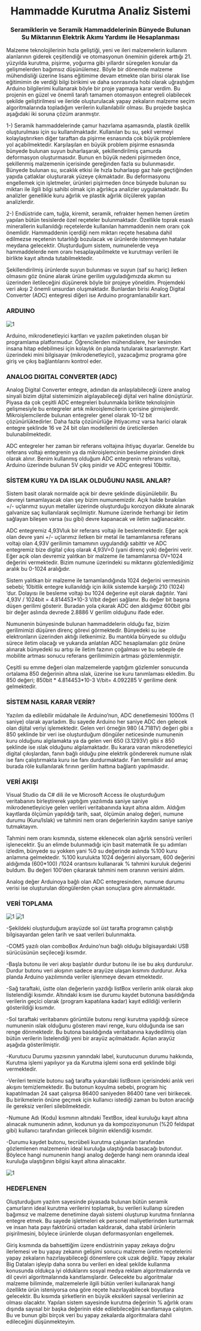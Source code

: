 

<h1 align="center"> Hammadde Kurutma Analiz Sistemi</h1>
<h3 align="center">
 Seramiklerin ve Seramik Hammaddelerinin Bünyede Bulunan Su Miktarının  Elektrik Akımı Yardımı ile Hesaplanması
</h3>
<p>
Malzeme teknolojilerinin hızla geliştiği, yeni ve ileri malzemelerin kullanım alanlarının giderek çeşitlendiği ve otomasyonun öneminin giderek arttığı 21. yüzyılda kurutma, pişirme, yoğurma gibi yıllardır süregelen konular da gelişmelerden bağımsız düşünülemez. Böyle bir dönemde malzeme mühendisliği üzerine lisans eğitimime devam etmekte olan birisi olarak lise eğitimimin de verdiği bilgi birikimi ve daha sonrasında hobi olarak uğraştığım Arduino bilgilerimi kullanarak böyle bir proje yapmaya karar verdim. Bu projenin en güzel ve önemli tarafı tamamen otomasyon entegreli olabilecek şekilde geliştirilmesi ve ileride oluşturulacak yapay zekaların malzeme seçim algoritmalarında topladığım verilerin kullanılabilir olması. Bu projede başlıca aşağıdaki iki soruna çözüm aranmıştır.
</p>

<p>
1-) Seramik hammaddelerinde çamur hazırlama aşamasında, plastik özellik oluşturulması için su kullanılmaktadır. Kullanılan bu su, şekil vermeyi kolaylaştırırken diğer taraftan da pişirme esnasında çok büyük problemlere yol açabilmektedir. Karşılaşılan en büyük problem pişirme esnasında bünyede bulunan suyun buharlaşarak, şekillendirilmiş çamurda deformasyon oluşturmasıdır. Bunun en büyük nedeni pişirmeden önce, şekillenmiş malzemenin içerisinde gereğinden fazla su bulunmasıdır. Bünyede bulunan su, sıcaklık etkisi ile hızla buharlaşıp gaz hale geçtiğinden yapıda çatlaklar oluşturarak yüzeye çıkmaktadır. Bu deformasyonu engellemek için işletmeler, ürünleri pişirmeden önce bünyede bulunan su miktarı ile ilgili bilgi sahibi olmak için ağırlıkça analizler uygulamaktadır. Bu analizler genellikle kuru ağırlık ve plastik ağırlık ölçülerek yapılan analizlerdir.
</p>

<p>
  2-) Endüstride cam, tuğla, kiremit, seramik, refrakter hemen hemen üretim yapılan bütün tesislerde özel reçeteler bulunmaktadır. Özellikle toprak esaslı minerallerin kullanıldığı reçetelerde kullanılan hammaddenin nem oranı çok önemlidir. Hammaddenin içerdiği nem miktarı reçete hesabına dahil edilmezse reçetenin tutarlılığı bozulacak ve ürünlerde istenmeyen hatalar meydana gelecektir. Oluşturduğum sistem, numunelerde veya hammaddelerde nem oranı hesaplayabilmekte ve kurutmayı verileri ile birlikte kayıt altında tutabilmektedir.
</p>

<p>
  Şekillendirilmiş ürünlerde suyun bulunması ve suyun (saf su hariç) iletken olmasını göz önüne alarak ürüne gerilim uyguladığımızda akımın su üzerinden iletileceğini düşünerek böyle bir projeye yöneldim. Projemdeki veri akışı 2 önemli unsurdan oluşmaktadır. Bunlardan birisi Analog Digital Converter (ADC) entegresi diğeri ise Arduino programlanabilir kart.
</p>

### ARDUINO

![1](https://ogrencievi.net/uploads/eray/HammaddeKurutmaAnalizSistemi/1.png)
<p>
  Arduino, mikrodenetleyici kartları ve yazılım paketinden oluşan bir programlama platformudur. Öğrencilerden mühendislere, her kesimden insana hitap edebilmesi için kolaylık ön planda tutularak tasarlanmıştır. Kart üzerindeki mini bilgisayar (mikrodenetleyici), yazacağımız programa göre giriş ve çıkış bağlantılarını kontrol eder.
</p>

### ANALOG DIGITAL CONVERTER (ADC)
<p>
  Analog Digital Converter entegre, adından da anlaşılabileceği üzere analog sinyali bizim dijital sistemimizin algılayabileceği dijital veri haline dönüştürür. Piyasa da çok çeşitli ADC entegreleri bulunmakla birlikte teknolojinin gelişmesiyle bu entegreler artık mikroişlemcilerin içerisine girmişlerdir. Mikroişlemcilerde bulunan entegreler genel olarak 10-12 bit çözünürlüktedirler. Daha fazla çözünürlüğe ihtiyacımız varsa harici olarak entegre şeklinde 16 ve 24 bit olan modellerini de üreticilerden bulunabilmektedir.
  </p>
  <p>
ADC entegreler her zaman bir referans voltajına ihtiyaç duyarlar. Genelde bu referans voltajı entegrenin ya da mikroişlemcinin besleme pininden direk olarak alınır. Benim kullanmış olduğum ADC entegrenin referans voltajı, Arduino üzerinde bulunan 5V çıkış pinidir ve ADC entegresi 10bittir.
  </p>

### SİSTEM KURU YA DA ISLAK OLDUĞUNU NASIL ANLAR? 
<p>
Sistem basit olarak normalde açık bir devre şeklinde düşünülebilir. Bu devreyi tamamlayacak olan şey bizim numunemizdir. Açık halde bırakılan +/- uçlarımız suyun metaller üzerinde oluşturduğu korozyon dikkate alınarak galvanize saç kullanılarak seçilmiştir. Numune üzerinde herhangi bir iletim sağlayan bileşen varsa (su gibi) devre kapanacak ve iletim sağlanacaktır.
</p>
<p>
ADC entegremiz 4,93Vluk bir referans voltajı ile beslenmektedir. Eğer açık olan devre yani +/- uçlarımız iletken bir metal ile tamamlanırsa referans voltajı olan 4,93V gerilimin tamamının uygulandığı sabittir ve ADC entegremiz bize digital çıkış olarak 4,93V=0 (yani direnç yok) değerini verir. Eğer açık olan devremiz yalıtkan bir malzeme ile tamamlanırsa 0V=1024 değerini vermektedir. Bizim numune üzerindeki su miktarını gözlemlediğimiz aralık bu 0-1024 aralığıdır. 
</p>
<p>
	Sistem yalıtkan bir malzeme ile tamamlandığında 1024 değerini vermesinin sebebi; 10bitlik entegre kullanıldığı için ikilik sistemde karşılığı 210 (1024) ‘dur. Dolayısı ile besleme voltajı bu 1024 değerine eşit olarak dağıtılır. Yani 4,93V / 1024bit = 4.814453*10-3 V/bit değeri sağlanır. Bu değer bit başına düşen gerilimi gösterir. Buradan yola çıkarak ADC den aldığımız 600bit gibi bir değer aslında devrede 2.8886 V gerilim olduğunu ifade eder.
</p>
<p>
	Numunenin bünyesinde bulunan hammaddelerin olduğu faz, bizim gerilimimizi düşüren direnç görevi görmektedir. Bünyedeki su ise elektronların üzerinden aktığı iletkenimiz. Bu mantıkla bünyede su olduğu sürece iletim olacağı ve yukarıda anlatılan ADC hesaplamaları göz önüne alınarak bünyedeki su artışı ile iletim fazının çoğalması ve bu sebeple de mobilite artması sonucu referans gerilimimizin artması gözlemlenmiştir.
</p>
<p>
	Çeşitli su emme değeri olan malzemelerde yaptığım gözlemler sonucunda ortalama 850 değerinin altına ıslak, üzerine ise kuru tanımlaması ekledim. Bu 850 değeri; 
850bit * 4.814453*10-3 V/bit= 4.092285 V gerilime denk gelmektedir.
</p>

### SİSTEM NASIL KARAR VERİR? 
<p>
Yazılım da edilebilir müdahale ile Arduino’nun, ADC denetlemesini 1000ms (1 saniye) olarak ayarladım. Bu sayede Arduino her saniye ADC den gelecek olan dijital veriyi işlemektedir. Gelen veri örneğin 980 (4.7181V) değeri gibi ≥ 850 şeklinde bir veri ise oluşturduğum döngüler neticesinde numunenin kuru olduğunu algılamakta ya da gelen veri 650 (3.1293V) gibi ≤ 850 şeklinde ise ıslak olduğunu algılamaktadır. Bu karara varan mikrodenetleyici digital çıkışlardan, fanın bağlı olduğu pine elektrik göndererek numune ıslak ise fanı çalıştırmakta kuru ise fanı durdurmaktadır. Fan temsilidir asıl amaç burada röle kullanılarak fırının gerilim hattına bağlantı yapılmasıdır.
</p>

### VERİ AKIŞI
<p>
Visual Studio da C# dili ile ve Microsoft Access ile oluşturduğum veritabanını birleştirerek yaptığım yazılımda saniye saniye mikrodenetleyiciye gelen verileri veritabanında kayıt altına aldım. Aldığım kayıtlarda ölçümün yapıldığı tarih, saat, ölçümün analog değeri, numune durumu (Kuru/Islak) ve tahmini nem oranı değerlerinin kaydını saniye saniye tutmaktayım.
</p>
<p>
Tahmini nem oranı kısmında, sisteme eklenecek olan ağırlık sensörü verileri işlenecektir. Şu an elimde bulunmadığı için basit matematik ile şu adımları izledim, bünyede su yokken yani %0 su değerinde aslında %100 kuru anlamına gelmektedir. %100 kurulukta 1024 değerini alıyorsam, 600 değerini aldığımda (600*100) /1024 orantısını kullanarak % tahmini kuruluk değerini buldum. Bu değeri 100’den çıkararak tahmini nem oranının verisini aldım. 
</p>
<p>
Analog değer Arduinoya bağlı olan ADC entegresinden, numune durumu verisi ise oluşturulan döngülerden çıkan sonuçlara göre alınmaktadır. 
</p>

### VERİ TOPLAMA

![1](https://ogrencievi.net/uploads/eray/HammaddeKurutmaAnalizSistemi/2.png)
![1](https://ogrencievi.net/uploads/eray/HammaddeKurutmaAnalizSistemi/3.png)
<p>
-Şekildeki oluşturduğum arayüzde sol üst tarafta programın çalıştığı bilgisayardan gelen tarih ve saat verileri bulunmakta. 
</p>
<p>
-COM5 yazılı olan comboBox Arduino’nun bağlı olduğu bilgisayardaki USB sürücüsünün seçileceği kısımdır. 
</p>
<p>
-Başla butonu ile veri akışı başlatılır durdur butonu ile ise bu akış durdurulur. Durdur butonu veri akışının sadece arayüze ulaşan kısmını durdurur. Arka planda Arduino yazılımında veriler işlenmeye devam etmektedir. 
</p>
<p>
-Sağ taraftaki, üstte olan değerlerin yazdığı listBox verilerin anlık olarak akıp listelendiği kısımdır. Altındaki kısım ise durumu kaydet butonuna basıldığında verilerin geçici olarak (program kapatılana kadar) kayıt edildiği verilerin gösterildiği kısımdır. 
</p>
<p>
-Sol taraftaki veritabanını görüntüle butonu rengi kurutma yapıldığı sürece numunenin ıslak olduğunu gösteren mavi renge, kuru olduğunda ise sarı renge dönmektedir. Bu butona basıldığında veritabanına kaydedilmiş olan bütün verilerin listelendiği yeni bir arayüz açılmaktadır. Açılan arayüz aşağıda gösterilmiştir.
</p>
<p>
-Kurutucu Durumu yazısının yanındaki label, kurutucunun durumu hakkında, Kurutma işlemi yapılıyor ya da Kurutma işlemi sona erdi şeklinde bilgi vermektedir. 
</p>
<p>
-Verileri temizle butonu sağ tarafta yukarıdaki listBoxın içerisindeki anlık veri akışını temizlemektedir. Bu butonun koyulma sebebi, program hiç kapatılmadan 24 saat çalışırsa 86400 saniyeden 86400 tane veri birikecek. Bu birikmelerin önüne geçmek için kullanıcı istediği zaman bu buton aracılığı ile gereksiz verileri silebilmektedir. 
</p>
<p>
-Numune Adı (Kodu) kısmının altındaki TextBox, ideal kuruluğu kayıt altına alınacak numunenin adının, kodunun ya da kompozisyonunun (%20 feldspat gibi) kullanıcı tarafından girilecek bilginin eklendiği kısımdır. 
</p>
<p>
-Durumu kaydet butonu, tecrübeli kurutma çalışanları tarafından gözlemlenen malzemenin ideal kuruluğa ulaştığında basacağı butondur. Böylece hangi numunenin hangi analog değerde hangi nem oranında ideal kuruluğa ulaştığının bilgisi kayıt altına alınacaktır.
</p>


![1](https://ogrencievi.net/uploads/eray/HammaddeKurutmaAnalizSistemi/4.png)

### HEDEFLENEN

<p>
Oluşturduğum yazılım sayesinde piyasada bulunan bütün seramik çamurların ideal kurutma verilerini toplamak, bu verileri kullanıp süreden bağımsız ve malzeme denetimine dayalı sistemi oluşturup kurutma fırınlarına entegre etmek. Bu sayede işletmeleri ek personel maliyetlerinden kurtarmak ve insan hata payı faktörünü ortadan kaldırarak, daha stabil ürünlerin pişirilmesini, böylece ürünlerde oluşan deformasyonları engellemek. 
</p>
<p>
Giriş kısmında da bahsettiğim üzere endüstrinin yapay zekaya doğru ilerlemesi ve bu yapay zekanın gelişimi sonucu malzeme üretim reçetelerini yapay zekaların hazırlayabileceği dönemlere çok uzak değiliz. Yapay zekalar Big Dataları işleyip daha sonra bu verileri en ideal şekilde kullanma konusunda oldukça iyi olduklarını sosyal medya reklam algoritmalarında ve dil çeviri algoritmalarında kanıtlamışlardır. Gelecekte bu algoritmalar malzeme biliminde, malzemelerle ilgili bütün verileri kullanarak hangi özellikte ürün isteniyorsa ona göre reçete hazırlayabilecek boyutlara gelecektir. Bu kısımda şirketlerin en büyük eksikleri sayısal verilerinin az olması olacaktır. Yapılan sistem sayesinde kurutma değerinin % ağırlık oranı dışında sayısal bir başka değerinin elde edilebileceğini kanıtlamaya çalıştım. Bu ve bunun gibi birçok veri bu yapay zekalarda algoritmalara dahil edileceğini düşünmekteyim.
</p>
